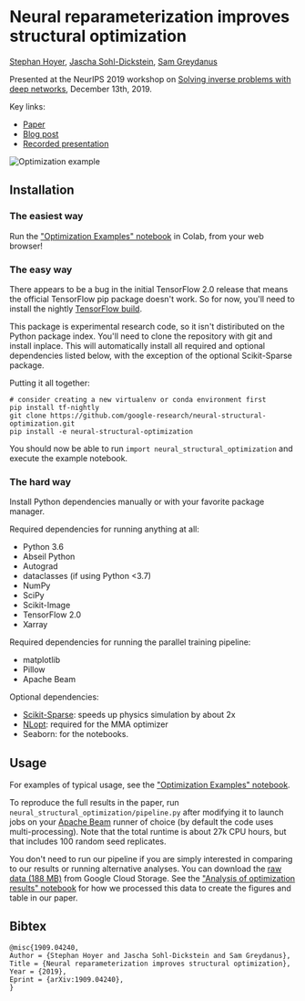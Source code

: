 # Neural reparameterization improves structural optimization

[Stephan Hoyer](https://ai.google/research/people/StephanHoyer/),
[Jascha Sohl-Dickstein](https://ai.google/research/people/JaschaSohldickstein/), [Sam Greydanus](https://greydanus.github.io/about.html)

Presented at the NeurIPS 2019 workshop on [Solving inverse problems with deep networks](https://deep-inverse.org), December 13th, 2019.

Key links:

- [Paper](https://arxiv.org/abs/1909.04240)
- [Blog post](https://greydanus.github.io/2019/12/15/neural-reparam/)
- [Recorded presentation](https://slideslive.com/38922373/neural-reparameterization-improves-structural-optimization)

![Optimization example](https://github.com/google-research/neural-structural-optimization/raw/master/notebooks/movie.gif)

## Installation

### The easiest way

Run the ["Optimization Examples" notebook](https://colab.research.google.com/github/google-research/neural-structural-optimization/blob/master/notebooks/optimization-examples.ipynb) in Colab, from your web browser!

### The easy way

There appears to be a bug in the initial TensorFlow 2.0 release that means the
official TensorFlow pip package doesn't work. So for now, you'll need to install
the nightly [TensorFlow build](https://www.tensorflow.org/install).

This package is experimental research code, so it isn't distiributed on the
Python package index. You'll need to clone the repository with git and install
inplace. This will automatically install all required and optional
dependencies listed below, with the exception of the optional Scikit-Sparse
package.

Putting it all together:
```
# consider creating a new virtualenv or conda environment first
pip install tf-nightly
git clone https://github.com/google-research/neural-structural-optimization.git
pip install -e neural-structural-optimization
```

You should now be able to run `import neural_structural_optimization` and
execute the example notebook.

### The hard way

Install Python dependencies manually or with your favorite package manager.

Required dependencies for running anything at all:

- Python 3.6
- Abseil Python
- Autograd
- dataclasses (if using Python <3.7)
- NumPy
- SciPy
- Scikit-Image
- TensorFlow 2.0
- Xarray

Required dependencies for running the parallel training pipeline:

- matplotlib
- Pillow
- Apache Beam

Optional dependencies:

- [Scikit-Sparse](https://scikit-sparse.readthedocs.io/en/latest/overview.html): speeds up physics simulation by about 2x
- [NLopt](https://nlopt.readthedocs.io/): required for the MMA optimizer
- Seaborn: for the notebooks.

## Usage

For examples of typical usage, see the ["Optimization Examples" notebook](https://colab.research.google.com/github/google-research/neural-structural-optimization/blob/master/notebooks/optimization-examples.ipynb).

To reproduce the full results in the paper, run `neural_structural_optimization/pipeline.py` after modifying it to launch jobs on your [Apache Beam](https://beam.apache.org) runner of choice (by default the code uses multi-processing). Note that the total runtime is about 27k CPU hours, but that includes 100 random seed replicates.

You don't need to run our pipeline if you are simply interested in comparing to our results or running alternative analyses. You can download the [raw data (188 MB)](https://storage.googleapis.com/neural-structural-optimization-public/all_losses.nc) from Google Cloud Storage. See the ["Analysis of optimization results" notebook](https://colab.research.google.com/github/google-research/neural-structural-optimization/blob/master/notebooks/analyze-results.ipynb) for how we processed this data to create the figures and table in our paper.

## Bibtex

```
@misc{1909.04240,
Author = {Stephan Hoyer and Jascha Sohl-Dickstein and Sam Greydanus},
Title = {Neural reparameterization improves structural optimization},
Year = {2019},
Eprint = {arXiv:1909.04240},
}
```
